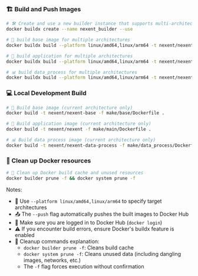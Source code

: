 ### 🏗️ Build and Push Images

```bash
# 🛠️ Create and use a new builder instance that supports multi-architecture builds
docker buildx create --name nexent_builder --use

# 🔨 build base image for multiple architectures
docker buildx build --platform linux/amd64,linux/arm64 -t nexent/nexent-base -f make/base/Dockerfile . --push

# 🚀 build application for multiple architectures
docker buildx build --platform linux/amd64,linux/arm64 -t nexent/nexent -f make/main/Dockerfile . --push

# 📊 build data_process for multiple architectures
docker buildx build --platform linux/amd64,linux/arm64 -t nexent/nexent-data-process -f make/data_process/Dockerfile . --push
```

### 💻 Local Development Build

```bash
# 🔨 Build base image (current architecture only)
docker build -t nexent/nexent-base -f make/base/Dockerfile .

# 🚀 Build application image (current architecture only)
docker build -t nexent/nexent -f make/main/Dockerfile .

# 📊 Build data process image (current architecture only)
docker build -t nexent/nexent-data-process -f make/data_process/Dockerfile .
```

### 🧹 Clean up Docker resources

```bash
# 🧼 Clean up Docker build cache and unused resources
docker builder prune -f && docker system prune -f
```

Notes:
- 🔧 Use `--platform linux/amd64,linux/arm64` to specify target architectures
- 📤 The `--push` flag automatically pushes the built images to Docker Hub
- 🔑 Make sure you are logged in to Docker Hub (`docker login`)
- ⚠️ If you encounter build errors, ensure Docker's buildx feature is enabled
- 🧹 Cleanup commands explanation:
  - `docker builder prune -f`: Cleans build cache
  - `docker system prune -f`: Cleans unused data (including dangling images, networks, etc.)
  - The `-f` flag forces execution without confirmation